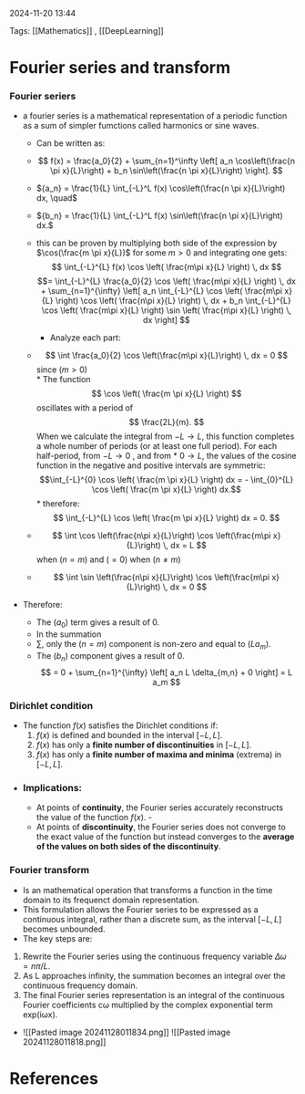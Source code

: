2024-11-20 13:44


Tags: [[Mathematics]] , [[DeepLearning]] 

# Fourier series and transform

### Fourier seriers 
- a fourier series is a mathematical representation of a periodic function as a sum of simpler fumctions called harmonics or sine waves.
	- Can be written as:
	-  $$ f(x) = \frac{a_0}{2} + \sum_{n=1}^\infty \left[ a_n \cos\left(\frac{n \pi x}{L}\right) + b_n \sin\left(\frac{n \pi x}{L}\right) \right]. $$
	- ${a_n} = \frac{1}{L} \int_{-L}^L f(x) \cos\left(\frac{n \pi x}{L}\right) dx, \quad$
	- ${b_n} = \frac{1}{L} \int_{-L}^L f(x) \sin\left(\frac{n \pi x}{L}\right) dx.$
	- this can be proven by multiplying both side of the expression by $\cos(\frac{m \pi x}{L})$ for some $m>0$ and integrating one gets:
		$$ \int_{-L}^{L} f(x) \cos \left( \frac{m\pi x}{L} \right) \, dx $$
		$$= \int_{-L}^{L} \frac{a_0}{2} \cos \left( \frac{m\pi x}{L} \right) \, dx + \sum_{n=1}^{\infty} \left[ a_n \int_{-L}^{L} \cos \left( \frac{m\pi x}{L} \right) \cos \left( \frac{n\pi x}{L} \right) \, dx + b_n \int_{-L}^{L} \cos \left( \frac{m\pi x}{L} \right) \sin \left( \frac{n\pi x}{L} \right) \, dx \right] $$
		
		- Analyze each part:
    
    - $$ \int \frac{a_0}{2} \cos \left(\frac{m\pi x}{L}\right) \, dx = 0 $$ since $( m > 0 )$  
			* The function $$ \cos \left( \frac{m \pi x}{L} \right) $$ oscillates with a period of $$ \frac{2L}{m}. $$ When we calculate the integral from $-L  \to  L,$  this function completes a whole number of periods (or at least one full period). For each half-period, from $-L \to  0$ , and from 
			*  $0  \to  L$,  the values of the cosine function in the negative and positive intervals are symmetric: $$\int_{-L}^{0} \cos \left( \frac{m \pi x}{L} \right) dx = - \int_{0}^{L} \cos \left( \frac{m \pi x}{L} \right) dx.$$
			* therefore: $$ \int_{-L}^{L} \cos \left( \frac{m \pi x}{L} \right) dx = 0. $$
    - $$ \int \cos \left(\frac{n\pi x}{L}\right) \cos \left(\frac{m\pi x}{L}\right) \, dx = L $$ when $(n = m)$ and $( = 0 )$ when $( n \neq m )$ 
    - $$ \int \sin \left(\frac{n\pi x}{L}\right) \cos \left(\frac{m\pi x}{L}\right) \, dx = 0 $$
- Therefore:
    
    - The $( {a_0} )$ term gives a result of 0. 
    * In the summation 
    * $\sum$, only the $( n = m )$ component is non-zero and equal to $( L {a_m} )$.  
    * The $( b_n )$ component gives a result of 0.
		$$ = 0 + \sum_{n=1}^{\infty} \left[ a_n L \delta_{m,n} + 0 \right] = L a_m $$

		

### Dirichlet condition
-  The function $f(x)$ satisfies the Dirichlet conditions if: 
	1. $f(x)$ is defined and bounded in the interval $[-L, L]$. 
	2. $f(x)$ has only a **finite number of discontinuities** in $[-L, L]$. 
	3. $f(x)$ has only a **finite number of maxima and minima** (extrema) in $[-L, L]$.
- ### Implications: 
	- At points of **continuity**, the Fourier series accurately reconstructs the value of the function $f(x)$. - 
	- At points of **discontinuity**, the Fourier series does not converge to the exact value of the function but instead converges to the **average of the values on both sides of the discontinuity**.

### Fourier transform 
- Is an mathematical operation that transforms a function in the time domain to its frequenct domain representation.
- This formulation allows the Fourier series to be expressed as a continuous integral, rather than a discrete sum, as the interval $[-L, L]$ becomes unbounded.
- The key steps are:
1. Rewrite the Fourier series using the continuous frequency variable $\Delta ω = nπ/L.$
2. As L approaches infinity, the summation becomes an integral over the continuous frequency domain.
3. The final Fourier series representation is an integral of the continuous Fourier coefficients cω multiplied by the complex exponential term exp(iωx).
- ![[Pasted image 20241128011834.png]] ![[Pasted image 20241128011818.png]]
# References
